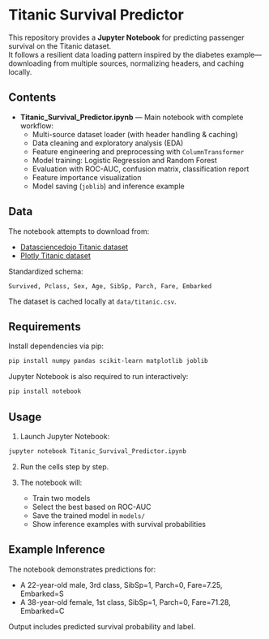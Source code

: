 
# Titanic Survival Predictor

This repository provides a **Jupyter Notebook** for predicting passenger survival on the Titanic dataset.  
It follows a resilient data loading pattern inspired by the diabetes example—downloading from multiple sources, normalizing headers, and caching locally.

## Contents

- **Titanic_Survival_Predictor.ipynb** — Main notebook with complete workflow:
  - Multi-source dataset loader (with header handling & caching)
  - Data cleaning and exploratory analysis (EDA)
  - Feature engineering and preprocessing with `ColumnTransformer`
  - Model training: Logistic Regression and Random Forest
  - Evaluation with ROC-AUC, confusion matrix, classification report
  - Feature importance visualization
  - Model saving (`joblib`) and inference example

## Data

The notebook attempts to download from:
- [Datasciencedojo Titanic dataset](https://raw.githubusercontent.com/datasciencedojo/datasets/master/titanic.csv)
- [Plotly Titanic dataset](https://raw.githubusercontent.com/plotly/datasets/master/titanic.csv)

Standardized schema:
```
Survived, Pclass, Sex, Age, SibSp, Parch, Fare, Embarked
```

The dataset is cached locally at `data/titanic.csv`.

## Requirements

Install dependencies via pip:

```bash
pip install numpy pandas scikit-learn matplotlib joblib
```

Jupyter Notebook is also required to run interactively:

```bash
pip install notebook
```

## Usage

1. Launch Jupyter Notebook:

```bash
jupyter notebook Titanic_Survival_Predictor.ipynb
```

2. Run the cells step by step.

3. The notebook will:
   - Train two models
   - Select the best based on ROC-AUC
   - Save the trained model in `models/`
   - Show inference examples with survival probabilities

## Example Inference

The notebook demonstrates predictions for:

- A 22-year-old male, 3rd class, SibSp=1, Parch=0, Fare=7.25, Embarked=S  
- A 38-year-old female, 1st class, SibSp=1, Parch=0, Fare=71.28, Embarked=C

Output includes predicted survival probability and label.

